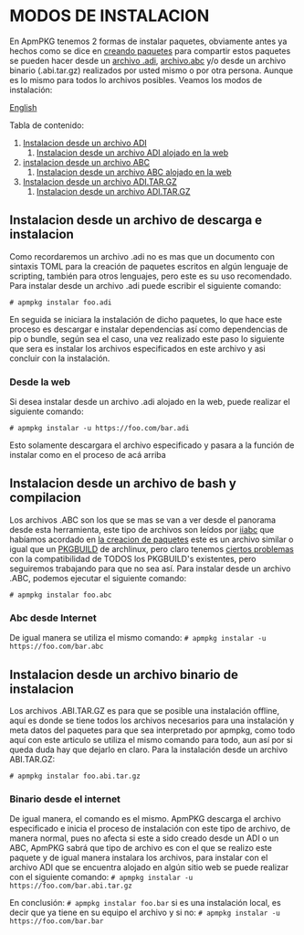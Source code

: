 # MODOS DE INSTALACION
En ApmPKG tenemos 2 formas de instalar paquetes, obviamente antes ya hechos
como se dice en [creando paquetes](creando_paquetes.md) para compartir estos
paquetes se pueden hacer desde un [archivo .adi](creando_paquetes.md#adi),
[archivo.abc](creando_paquetes.md#abc) y/o desde un archivo binario
(.abi.tar.gz) realizados por usted mismo o por otra persona. Aunque es lo mismo
para todos lo archivos posibles. Veamos los modos de instalación:

[English](./modos_de_instalacion_en.md)

Tabla de contenido:
1. [Instalacion desde un archivo ADI](#instalacion-desde-un-archivo-de-descarga-e-instalacion)
	1. [Instalacion desde un archivo ADI alojado en la web](#desde-la-web)
2. [instalacion desde un archivo ABC](#instalacion-desde-un-archivo-de-bash-y-compilacion)
	1. [Instalacion desde un archivo ABC alojado en la web](#abc-desde-internet)
3. [Instalacion desde un archivo ADI.TAR.GZ](#instalacion-desde-un-archivo-binario-de-instalacion)
	1. [Instalacion desde un archivo ADI.TAR.GZ](#binario-desde-el-internet)
	
	


## Instalacion desde un archivo de descarga e instalacion
Como recordaremos un archivo .adi no es mas que un documento con sintaxis TOML
para la creación de paquetes escritos en algún lenguaje de scripting, también
para otros lenguajes, pero este es su uso recomendado. Para instalar desde un
archivo .adi puede escribir el siguiente comando:

`# apmpkg instalar foo.adi`

En seguida se iniciara la instalación de dicho paquetes, lo que hace este
proceso es descargar e instalar dependencias así como dependencias de pip o
bundle, según sea el caso, una vez realizado este paso lo siguiente que sera es
instalar los archivos especificados en este archivo y asi concluir con la
instalación.

### Desde la web

Si desea instalar desde un archivo .adi alojado en la web, puede realizar el siguiente comando:

`# apmpkg instalar -u https://foo.com/bar.adi`

Esto solamente descargara el archivo especificado y pasara a la función de
instalar como en el proceso de acá arriba


## Instalacion desde un archivo de bash y compilacion

Los archivos .ABC son los que se mas se van a ver desde el panorama desde esta
herramienta, este tipo de archivos son leídos por
[iiabc](creando_paquetes.md#abc) que habíamos acordado en [la creacion de
paquetes](creando_paquetes.md) este es un archivo similar o igual que un
[PKGBUILD](https://wiki.archlinux.org/index.php/PKGBUILD) de archlinux, pero
claro tenemos [ciertos problemas](creando_paquetes.md#complicaciones-abc) con
la compatibilidad de TODOS los PKGBUILD's existentes, pero seguiremos trabajando
para que no sea así. Para instalar desde un archivo .ABC, podemos ejecutar el
siguiente comando:

`# apmpkg instalar foo.abc`

### Abc desde Internet

De igual manera se utiliza el mismo comando:
`# apmpkg instalar -u https://foo.com/bar.abc`

## Instalacion desde un archivo binario de instalacion

Los archivos .ABI.TAR.GZ es para que se posible una instalación offline, aquí
es donde se tiene todos los archivos necesarios para una instalación y
meta datos del paquetes para que sea interpretado por apmpkg, como todo aquí con
este articulo se utiliza el mismo comando para todo, aun así por si queda duda
hay que dejarlo en claro. Para la instalación desde un archivo ABI.TAR.GZ:

`# apmpkg instalar foo.abi.tar.gz`

### Binario desde el internet

De igual manera, el comando es el mismo. ApmPKG descarga el archivo especificado
e inicia el proceso de instalación con este tipo de archivo, de manera normal,
pues no afecta si este a sido creado desde un ADI o un ABC, ApmPKG sabrá que
tipo de archivo es con el que se realizo este paquete y de igual manera
instalara los archivos, para instalar con el archivo ADI que se encuentra
alojado en algún sitio web se puede realizar con el siguiente comando:
`# apmpkg instalar -u https://foo.com/bar.abi.tar.gz`

En conclusión: 
`# apmpkg instalar foo.bar` si es una instalación local, es decir que ya tiene
en su equipo el archivo y si no: `# apmpkg instalar -u https://foo.com/bar.bar`
